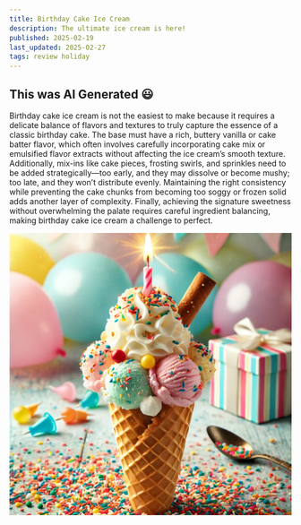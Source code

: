 ```yaml
---
title: Birthday Cake Ice Cream
description: The ultimate ice cream is here!
published: 2025-02-19
last_updated: 2025-02-27
tags: review holiday
---
```


## This was AI Generated 😃


Birthday cake ice cream is not the easiest to make because it requires a delicate balance of flavors and textures to truly capture the essence of a classic birthday cake. The base must have a rich, buttery vanilla or cake batter flavor, which often involves carefully incorporating cake mix or emulsified flavor extracts without affecting the ice cream’s smooth texture. Additionally, mix-ins like cake pieces, frosting swirls, and sprinkles need to be added strategically—too early, and they may dissolve or become mushy; too late, and they won’t distribute evenly. Maintaining the right consistency while preventing the cake chunks from becoming too soggy or frozen solid adds another layer of complexity. Finally, achieving the signature sweetness without overwhelming the palate requires careful ingredient balancing, making birthday cake ice cream a challenge to perfect.


![ice-cream.jpg](ice-cream.jpg)


